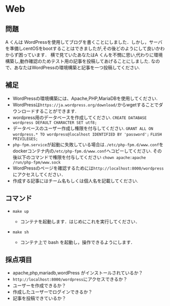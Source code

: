 # Web

## 問題

A くんは WordPressを使用してブログを書くことにしました．しかし，サーバを準備しcentOSをbootすることはできましたが,その後どのようにして良いかわからず困っています．
横で見ていたあなたはA くんを不憫に思い,代わりに環境構築し,動作確認のためテスト用の記事を投稿してあげることにしました.
なので、あなたはWordPressの環境構築と記事を一つ投稿してください.

## 補足
- WordPressの環境構築には、Apache,PHP,MariaDBを使用してください.
- WordPressは`https://ja.wordpress.org/download/`からwgetすることでダウンロードすることができます.
- wordpress用のデータベースを作成してください.
  `CREATE DATABASE wordpress DEFAULT CHARACTER SET utf8;`
- データベースのユーザー作成し権限を付与してください.
  `GRANT ALL ON wordpress.* TO wordpress@localhost IDENTIFIED BY 'password';` 
  `FLUSH PRIVILEGES;`
- `php-fpm.service`が起動に失敗している場合は`./etc/php-fpm.d/www.conf`をdockerコンテナ内の`/etc/php-fpm.d/www.conf`へコピーしてください.
  その後以下のコマンドで権限を付与してください
  `chown apache:apache /run/php-fpm/www.sock`
- WordPressのページを確認するためには`http://localhost:8000/wordpress`にアクセスしてください．
- 作成する記事にはチーム名もしくは個人名を記載してください.

## コマンド

- `make up`
  - コンテナを起動します．はじめにこれを実行してください．

- `make sh`
  - コンテナ上で bash を起動し，操作できるようにします．

## 採点項目

- apache,php,mariadb,wordPress がインストールされているか？
- `http://localhost:8000/wordpress`にアクセスできるか？
- ユーザーを作成できるか？
- 作成したユーザーでログインできるか？
- 記事を投稿できているか？